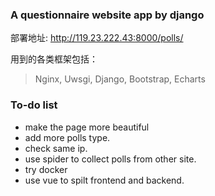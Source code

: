 ### A questionnaire website app by django

部署地址:
http://119.23.222.43:8000/polls/

用到的各类框架包括：
> Nginx, Uwsgi, Django, Bootstrap, Echarts

### To-do list
* make the page more beautiful
* add more polls type.
* check same ip.
* use spider to collect polls from other site.
* try docker
* use vue to spilt frontend and backend.
